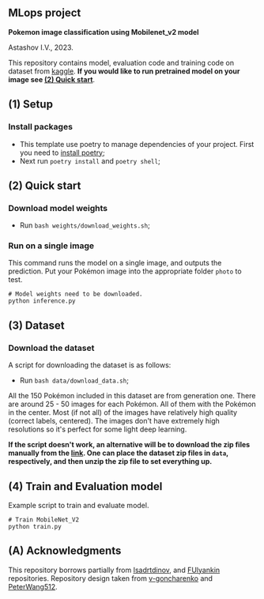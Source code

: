 ## MLops project

**Pokemon image classification using Mobilenet_v2 model**

Astashov I.V., 2023.

This repository contains model, evaluation code and training code on dataset 
from [kaggle](https://www.kaggle.com/datasets/lantian773030/pokemonclassification).
**If you would like to run pretrained model on your image see [(2) Quick start](https://github.com/igorastashov/MLops-project/blob/hw_1/README.md#2-quick-start)**.


## (1) Setup

### Install packages
- This template use poetry to manage dependencies of your project.
First you need to [install poetry](https://python-poetry.org/docs/#installing-with-pipx);
- Next run `poetry install` and `poetry shell`;


## (2) Quick start

### Download model weights
- Run `bash weights/download_weights.sh`;

### Run on a single image

This command runs the model on a single image, and outputs the prediction.
Put your Pokémon image into the appropriate folder  `photo` to test.

```
# Model weights need to be downloaded.
python inference.py
```


## (3) Dataset

### Download the dataset

A script for downloading the dataset is as follows:

- Run `bash data/download_data.sh`;

All the 150 Pokémon included in this dataset are from generation one. 
There are around 25 - 50 images for each Pokémon. 
All of them with the Pokémon in the center. 
Most (if not all) of the images have relatively high quality (correct labels, centered). 
The images don't have extremely high resolutions so it's perfect for some light deep learning.

**If the script doesn't work, an alternative will be to download the zip files manually 
from the [link](https://www.kaggle.com/datasets/lantian773030/pokemonclassification/download?datasetVersionNumber=1).
One can place the dataset zip files in  `data`, respectively, and then unzip the zip file to set everything up.**


## (4) Train and Evaluation model

Example script to train and evaluate model.

```
# Train MobileNet_V2
python train.py 
```


## (A) Acknowledgments

This repository borrows partially from [Isadrtdinov](https://github.com/isadrtdinov/intro-to-dl-hse/blob/2022-2023/seminars/201/seminar_04.ipynb), and [FUlyankin](https://github.com/FUlyankin/deep_learning_pytorch/tree/main/week08_fine_tuning) repositories.
Repository design taken from [v-goncharenko](https://github.com/v-goncharenko/data-science-template) and [PeterWang512](https://github.com/PeterWang512/CNNDetection).
